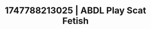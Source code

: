 ---
categories:
- Asian
- Femme domination
- Cuckold kink
- Sneaker fetish
- Erotic tension build
image: /assets/images/1747788213025.jpg
layout: post
seo:
  description: Featured content with premium ABDL Play, Scat Fetish. HD images available.
  keywords: ABDL Play, Scat Fetish
  og_image: /assets/images/1747788213025.jpg
  schema_type: VisualArtwork
tags:
- ABDL Play
- '#1747788213025'
- Scat Fetish
title: 1747788213025 | ABDL Play Scat Fetish
---